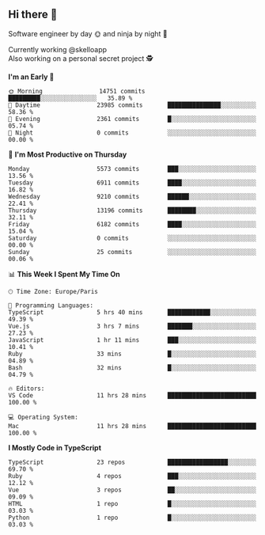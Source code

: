 ## Hi there 👋

Software engineer by day 🌞 and ninja by night 🌝

Currently working @skelloapp <br>
Also working on a personal secret project 🕵️

<!--START_SECTION:waka-->
**I'm an Early 🐤** 

```text
🌞 Morning                14751 commits       █████████░░░░░░░░░░░░░░░░   35.89 % 
🌆 Daytime                23985 commits       ███████████████░░░░░░░░░░   58.36 % 
🌃 Evening                2361 commits        █░░░░░░░░░░░░░░░░░░░░░░░░   05.74 % 
🌙 Night                  0 commits           ░░░░░░░░░░░░░░░░░░░░░░░░░   00.00 % 
```
📅 **I'm Most Productive on Thursday** 

```text
Monday                   5573 commits        ███░░░░░░░░░░░░░░░░░░░░░░   13.56 % 
Tuesday                  6911 commits        ████░░░░░░░░░░░░░░░░░░░░░   16.82 % 
Wednesday                9210 commits        ██████░░░░░░░░░░░░░░░░░░░   22.41 % 
Thursday                 13196 commits       ████████░░░░░░░░░░░░░░░░░   32.11 % 
Friday                   6182 commits        ████░░░░░░░░░░░░░░░░░░░░░   15.04 % 
Saturday                 0 commits           ░░░░░░░░░░░░░░░░░░░░░░░░░   00.00 % 
Sunday                   25 commits          ░░░░░░░░░░░░░░░░░░░░░░░░░   00.06 % 
```


📊 **This Week I Spent My Time On** 

```text
🕑︎ Time Zone: Europe/Paris

💬 Programming Languages: 
TypeScript               5 hrs 40 mins       ████████████░░░░░░░░░░░░░   49.39 % 
Vue.js                   3 hrs 7 mins        ███████░░░░░░░░░░░░░░░░░░   27.23 % 
JavaScript               1 hr 11 mins        ███░░░░░░░░░░░░░░░░░░░░░░   10.41 % 
Ruby                     33 mins             █░░░░░░░░░░░░░░░░░░░░░░░░   04.89 % 
Bash                     32 mins             █░░░░░░░░░░░░░░░░░░░░░░░░   04.79 % 

🔥 Editors: 
VS Code                  11 hrs 28 mins      █████████████████████████   100.00 % 

💻 Operating System: 
Mac                      11 hrs 28 mins      █████████████████████████   100.00 % 
```

**I Mostly Code in TypeScript** 

```text
TypeScript               23 repos            █████████████████░░░░░░░░   69.70 % 
Ruby                     4 repos             ███░░░░░░░░░░░░░░░░░░░░░░   12.12 % 
Vue                      3 repos             ██░░░░░░░░░░░░░░░░░░░░░░░   09.09 % 
HTML                     1 repo              █░░░░░░░░░░░░░░░░░░░░░░░░   03.03 % 
Python                   1 repo              █░░░░░░░░░░░░░░░░░░░░░░░░   03.03 % 
```




<!--END_SECTION:waka-->

<!--
**antoinelncl/antoinelncl** is a ✨ _special_ ✨ repository because its `README.md` (this file) appears on your GitHub profile.

Here are some ideas to get you started:

- 🔭 I’m currently working on ...
- 🌱 I’m currently learning ...
- 👯 I’m looking to collaborate on ...
- 🤔 I’m looking for help with ...
- 💬 Ask me about ...
- 📫 How to reach me: ...
- 😄 Pronouns: ...
- ⚡ Fun fact: ...
-->
